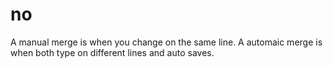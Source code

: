 # no
A manual merge is when you change on the same line.
A automaic merge is when both type on different lines and auto saves.